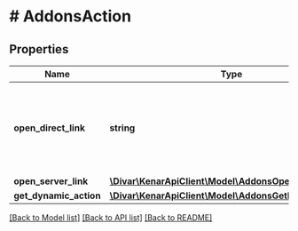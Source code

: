 # # AddonsAction

## Properties

Name | Type | Description | Notes
------------ | ------------- | ------------- | -------------
**open_direct_link** | **string** | An action to send user to your URL directly with just a resource id (if applicable) | [optional]
**open_server_link** | [**\Divar\KenarApiClient\Model\AddonsOpenServerLink**](AddonsOpenServerLink.md) |  | [optional]
**get_dynamic_action** | [**\Divar\KenarApiClient\Model\AddonsGetDynamicAction**](AddonsGetDynamicAction.md) |  | [optional]

[[Back to Model list]](../../README.md#models) [[Back to API list]](../../README.md#endpoints) [[Back to README]](../../README.md)
